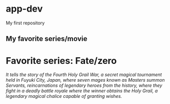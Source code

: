 # app-dev
My first repository

## My favorite series/movie

# Favorite series: Fate/zero

*It tells the story of the Fourth Holy Grail War, a secret magical tournament held in Fuyuki City, Japan, where seven mages known as Masters summon Servants, reincarnations of legendary heroes from the history, where they fight in a deadly battle royale where the winner obtains the Holy Grail, a legendary magical chalice capable of granting wishes.*
